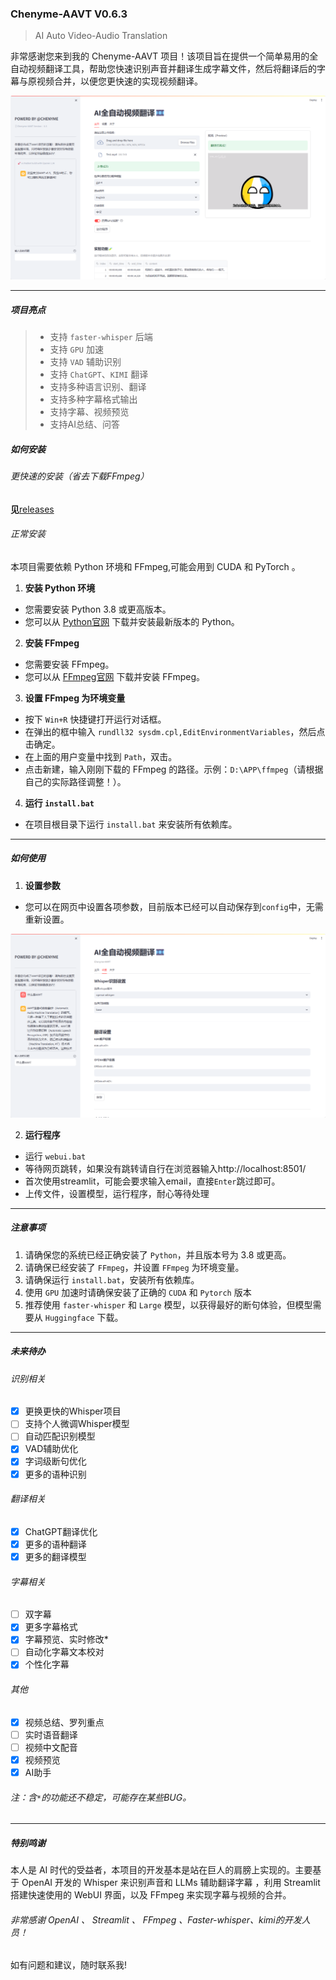 ### Chenyme-AAVT V0.6.3
> AI Auto Video-Audio Translation


非常感谢您来到我的 Chenyme-AAVT 项目！该项目旨在提供一个简单易用的全自动视频翻译工具，帮助您快速识别声音并翻译生成字幕文件，然后将翻译后的字幕与原视频合并，以便您更快速的实现视频翻译。

![Local Image](photo1.png)

---

##### 项目亮点
> - 支持 `faster-whisper` 后端
> - 支持 `GPU` 加速
> - 支持 `VAD` 辅助识别
> - 支持 `ChatGPT`、`KIMI` 翻译
> - 支持多种语言识别、翻译
> - 支持多种字幕格式输出
> - 支持字幕、视频预览
> - 支持AI总结、问答

##### 如何安装
###### 更快速的安装（省去下载FFmpeg）
**见**[releases](https://github.com/Chenyme/Chenyme-AAMT/releases)
###### 正常安装

本项目需要依赖 Python 环境和 FFmpeg,可能会用到 CUDA 和 PyTorch 。

1. **安装 Python 环境**
- 您需要安装 Python 3.8 或更高版本。
- 您可以从 [Python官网](https://www.python.org/downloads/) 下载并安装最新版本的 Python。

2. **安装 FFmpeg**
- 您需要安装 FFmpeg。
- 您可以从 [FFmpeg官网](https://www.ffmpeg.org/download.html) 下载并安装 FFmpeg。

3. **设置 FFmpeg 为环境变量**
- 按下 `Win+R` 快捷键打开运行对话框。
- 在弹出的框中输入 `rundll32 sysdm.cpl,EditEnvironmentVariables`，然后点击确定。
- 在上面的用户变量中找到 `Path`，双击。
- 点击新建，输入刚刚下载的 FFmpeg 的路径。示例：`D:\APP\ffmpeg`（请根据自己的实际路径调整！）。

4. **运行 `install.bat`**
- 在项目根目录下运行 `install.bat` 来安装所有依赖库。

---

##### 如何使用


1. **设置参数**
- 您可以在网页中设置各项参数，目前版本已经可以自动保存到`config`中，无需重新设置。
     
![Local Image](photo2.png)

2. **运行程序**
- 运行 `webui.bat`
- 等待网页跳转，如果没有跳转请自行在浏览器输入http://localhost:8501/
- 首次使用streamlit，可能会要求输入email，直接`Enter`跳过即可。
- 上传文件，设置模型，运行程序，耐心等待处理

---

##### 注意事项

1. 请确保您的系统已经正确安装了 `Python`，并且版本号为 3.8 或更高。
2. 请确保已经安装了 `FFmpeg`，并设置 `FFmpeg` 为环境变量。
3. 请确保运行 `install.bat`，安装所有依赖库。
4. 使用 `GPU` 加速时请确保安装了正确的 `CUDA` 和 `Pytorch` 版本
5. 推荐使用 `faster-whisper` 和 `Large` 模型，以获得最好的断句体验，但模型需要从 `Huggingface` 下载。

---

##### 未来待办

###### 识别相关
- [x] 更换更快的Whisper项目
- [ ] 支持个人微调Whisper模型
- [ ] 自动匹配识别模型
- [x] VAD辅助优化
- [x] 字词级断句优化
- [x] 更多的语种识别

###### 翻译相关
- [x] ChatGPT翻译优化
- [x] 更多的语种翻译
- [x] 更多的翻译模型

###### 字幕相关
- [ ] 双字幕
- [x] 更多字幕格式
- [x] 字幕预览、实时修改*
- [ ] 自动化字幕文本校对
- [x] 个性化字幕

###### 其他
- [x] 视频总结、罗列重点
- [ ] 实时语音翻译
- [ ] 视频中文配音
- [x] 视频预览
- [x] AI助手

###### 注：含`*`的功能还不稳定，可能存在某些BUG。

---

##### 特别鸣谢
本人是 AI 时代的受益者，本项目的开发基本是站在巨人的肩膀上实现的。主要基于 OpenAI 开发的 Whisper 来识别声音和 LLMs 辅助翻译字幕 ，利用 Streamlit 搭建快速使用的 WebUI 界面，以及 FFmpeg 来实现字幕与视频的合并。

###### 非常感谢 OpenAI 、 Streamlit 、 FFmpeg 、Faster-whisper、kimi的开发人员！

如有问题和建议，随时联系我!
